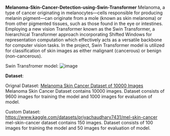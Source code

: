 **Melanoma-Skin-Cancer-Detection-using-Swin-Transformer**
Melanoma, a type of cancer originating in melanocytes—cells responsible for producing melanin pigment—can originate from a mole (known as skin melanoma) or from other pigmented tissues, such as those found in the eye or intestines.
Employing a new vision Transformer known as the Swin Transformer, a hierarchical Transformer approach incorporating Shifted Windows for representation computation which effectively acts as a versatile backbone for computer vision tasks. In the project, Swin Transformer model is utilized for classification of skin images as either malignant (cancerous) or benign (non-cancerous).


Swin Transfromer model:
![image](https://github.com/Priya744/Melanoma-Skin-Cancer-Detection-using-Swin-Transformer/assets/98945781/d9f73abd-83e6-489b-b107-bdad61c5e896)

**Dataset**: 


Orignal Dataset:
[Melanoma Skin Cancer Dataset of 10000 Images](https://www.kaggle.com/datasets/hasnainjaved/melanoma-skin-cancer-dataset-of-10000-images)
Melanoma Skin Cancer Dataset contains 10000 images. 
Dataset consists of 9600 images for training the model and 1000 images for evaluation of model.


Custom Dataset:
https://www.kaggle.com/datasets/priyachaudhary7431/mel-skin-cancer
mel-skin-cancer dataset contains 150 images.
Dataset consists of 100 images for training the model and 50 images for evaluation of model.
